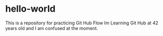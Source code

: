 # hello-world
This is a repository for practicing Git Hub Flow
Im Learning Git Hub at 42 years old and I am confused at the moment.
